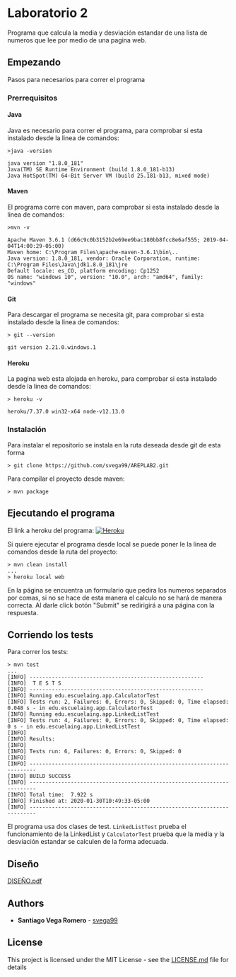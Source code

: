 # Laboratorio 2

Programa que calcula la media y desviación estandar de una lista de numeros que lee por medio de una pagina web.

## Empezando

Pasos para necesarios para correr el programa 

### Prerrequisitos

#### Java
 Java es necesario para correr el programa, para comprobar si esta instalado desde la linea de comandos:

```
>java -version

java version "1.8.0_181"
Java(TM) SE Runtime Environment (build 1.8.0_181-b13)
Java HotSpot(TM) 64-Bit Server VM (build 25.181-b13, mixed mode)
```

#### Maven
El programa corre con maven, para comprobar si esta instalado desde la linea de comandos:

```
>mvn -v

Apache Maven 3.6.1 (d66c9c0b3152b2e69ee9bac180bb8fcc8e6af555; 2019-04-04T14:00:29-05:00)
Maven home: C:\Program Files\apache-maven-3.6.1\bin\..
Java version: 1.8.0_181, vendor: Oracle Corporation, runtime: C:\Program Files\Java\jdk1.8.0_181\jre
Default locale: es_CO, platform encoding: Cp1252
OS name: "windows 10", version: "10.0", arch: "amd64", family: "windows"
```

#### Git
Para descargar el programa se necesita git, para comprobar si esta instalado desde la linea de comandos:

```
> git --version

git version 2.21.0.windows.1
```

#### Heroku
La pagina web esta alojada en heroku, para comprobar si esta instalado desde la linea de comandos:

```
> heroku -v

heroku/7.37.0 win32-x64 node-v12.13.0

```

### Instalación

Para instalar el repositorio se instala en la ruta deseada desde git de esta forma

```
> git clone https://github.com/svega99/AREPLAB2.git

```
Para compilar el proyecto desde maven:

```
> mvn package
```
## Ejecutando el programa

El link a heroku del programa: 
[![Heroku](https://camo.githubusercontent.com/be46aee4f8d55e322c3e7db60ea23a4deb5427c9/68747470733a2f2f6865726f6b752d62616467652e6865726f6b756170702e636f6d2f3f6170703d6865726f6b752d6261646765)](https://ancient-taiga-60700.herokuapp.com/inputdata)

Si quiere ejecutar el programa desde local se puede poner le la linea de comandos desde la ruta del proyecto:

```
> mvn clean install
...
> heroku local web

```

En la página se encuentra un formulario que pedira los numeros separados por comas, si no se hace de esta manera el calculo no se hará de manera correcta. Al darle click botón "Submit" se redirigirá a una página con la respuesta. 


## Corriendo los tests

Para correr los tests:

```
> mvn test
...
[INFO] -------------------------------------------------------
[INFO]  T E S T S
[INFO] -------------------------------------------------------
[INFO] Running edu.escuelaing.app.CalculatorTest
[INFO] Tests run: 2, Failures: 0, Errors: 0, Skipped: 0, Time elapsed: 0.048 s - in edu.escuelaing.app.CalculatorTest
[INFO] Running edu.escuelaing.app.LinkedListTest
[INFO] Tests run: 4, Failures: 0, Errors: 0, Skipped: 0, Time elapsed: 0 s - in edu.escuelaing.app.LinkedListTest
[INFO]
[INFO] Results:
[INFO]
[INFO] Tests run: 6, Failures: 0, Errors: 0, Skipped: 0
[INFO]
[INFO] ------------------------------------------------------------------------
[INFO] BUILD SUCCESS
[INFO] ------------------------------------------------------------------------
[INFO] Total time:  7.922 s
[INFO] Finished at: 2020-01-30T10:49:33-05:00
[INFO] ------------------------------------------------------------------------
```

El programa usa dos clases de test. ```LinkedListTest``` prueba el funcionamiento de la LinkedList y ```CalculatorTest``` prueba que la media y la desviación estandar se calculen de la forma adecuada.

## Diseño

[DISEÑO.pdf](DISEÑO.pdf)

## Authors

* **Santiago Vega Romero**  - [svega99](https://github.com/svega99)

## License

This project is licensed under the MIT License - see the [LICENSE.md](LICENSE.md) file for details
